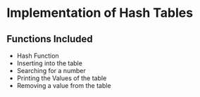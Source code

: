 # Implementation of Hash Tables

## Functions Included
* Hash Function 
* Inserting into the table
* Searching for a number
* Printing the Values of the table
* Removing a value from the table 
